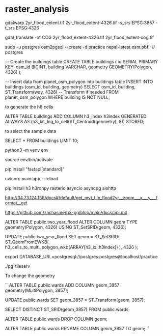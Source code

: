 # raster_analysis



gdalwarp 2yr_flood_extent.tif 2yr_flood_extent-4326.tif -s_srs EPSG:3857 -t_srs EPSG:4326

gdal_translate -of COG 2yr_flood_extent-4326.tif 2yr_flood_extent-cog.tif



sudo -u postgres osm2pgsql --create -d practice nepal-latest.osm.pbf -U postgres


-- Create the buildings table
CREATE TABLE buildings (
  id SERIAL PRIMARY KEY,
  osm_id BIGINT,
  building VARCHAR,
  geometry GEOMETRY(Polygon, 4326)
);

-- Insert data from planet_osm_polygon into buildings table
INSERT INTO buildings (osm_id, building, geometry)
SELECT osm_id, building, ST_Transform(way, 4326)  -- Transform if needed
FROM planet_osm_polygon
WHERE building IS NOT NULL;


to generate the h6 cells

ALTER TABLE buildings ADD COLUMN h3_index h3index GENERATED ALWAYS AS (h3_lat_lng_to_cell(ST_Centroid(geometry), 8)) STORED;

to select the sample data

SELECT *
FROM buildings
LIMIT 10;




python3 -m venv env

source env/bin/activate

pip install "fastapi[standard]"

uvicorn main:app --reload


pip install h3 h3ronpy rasterio asyncio asyncpg aiohttp


http://34.73.124.156/docs#/default/get_mvt_tile_flood2yr__zoom___x___y___format__get

https://github.com/zachasme/h3-pg/blob/main/docs/api.md

ALTER TABLE public.two_year_flood
    ALTER COLUMN geom TYPE geometry(Polygon, 4326) USING ST_SetSRID(geom, 4326);


UPDATE public.two_year_flood
SET geom = ST_SetSRID(
    ST_GeomFromEWKB(
        h3_cells_to_multi_polygon_wkb(ARRAY[h3_ix::h3index])
    ),
    4326
);


export DATABASE_URL=postgresql://postgres:postgres@localhost/practice

./pg_tileserv



To change the geometry


``
ALTER TABLE public.wards ADD COLUMN geom_3857 geometry(MultiPolygon, 3857);

UPDATE public.wards SET geom_3857 = ST_Transform(geom, 3857);


SELECT DISTINCT ST_SRID(geom_3857) FROM public.wards;


ALTER TABLE public.wards DROP COLUMN geom;


ALTER TABLE public.wards RENAME COLUMN geom_3857 TO geom;
``

